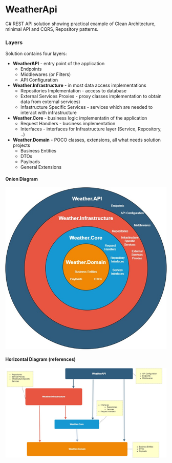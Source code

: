 # WeatherApi
C# REST API solution showing practical example of Clean Architecture, minimal API and CQRS, Repository patterns. 


### Layers

Solution contains four layers: 
* **WeatherAPI** - entry point of the application
	*  Endpoints
	*  Middlewares (or Filters)
	*  API Configuration
* **Weather.Infrastructure** - in most data access implementations
	*  Repositories Implementation - access to database
	*  External Services Proxies - proxy classes implementation to obtain data from external services)
	*  Infastructure Specific Services - services which are needed to interact with infrastructure
* **Weather.Core** - business logic implementatin of the application
	*  Request Handlers - business implementation
	*  Interfaces - interfaces for Infrastructure layer (Service, Repository, ..)
* **Weather.Domain** - POCO classes, extensions, all what needs solution projects
	* Business Entities
	* DTOs
	* Payloads
	* General Extensions

#### Onion Diagram
![Project Clean Architecture Diagram - Onion](./doc/img/cleanArchitectureOnion.jpg)
#### Horizontal Diagram (references)
![Project Clean Architecture Diagram](./doc/img/cleanArchitecture.jpg)




